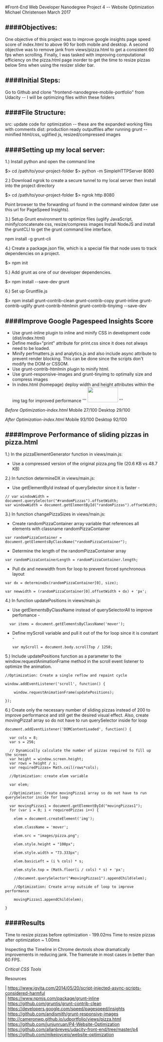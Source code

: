 #Front-End Web Developer Nanodegree Project 4 -- Website Optimization
Michael Christensen
March 2017

####Objectives:
--------------
One objective of this project was to improve google insights page speed score of index.html
to above 90 for both mobile and desktop. A second objective was to remove jank from views/pizza.html
to get a consistent 60 fps when scrolling. Finally, I was tasked with improving computational efficiency
on the pizza.html page inorder to get the time to resize pizzas below 5ms when using the resizer slider bar.

####Initial Steps:
--------------
Go to Github and clone "frontend-nanodegree-mobile-portfolio" from Udacity -- I will be optimizing files within these folders 

####File Structure:
---------------
src: update code for optimization -- these are the expanded working files with comments
dist: production ready outputfiles after running grunt -- minified html/css, uglified js, resized/compressed images

####Setting up my local server:
----------------------------
1.) Install python and open the command line

$> cd /path/to/your-project-folder
$> python -m SimpleHTTPServer 8080

2.) Download ngrok to create a secure tunnel to my local server then install into the project directory

$> cd /path/to/your-project-folder
$> ngrok http 8080

Point browser to the forwarding url found in the command window (later use this url for PageSpeed Insights).

3.) Setup Grunt environment to optimize files (uglify JavaScript, minify/concatenate css, resize/compress images
Install NodeJS and install the gruntCLI to get the grunt command line interface.

npm install -g grunt-cli 

4.) Create a package.json file, which is a special file that node uses to track dependencies on a project.

$> npm  init

5.) Add grunt as one of our developer dependencies. 

$> npm install --save-dev grunt

6.) Set up Gruntfile.js

$> npm install grunt-contrib-clean grunt-contrib-copy grunt-inline grunt-contrib-uglify grunt-contrib-htmlmin grunt-contrib-tinyimg --save-dev

####Improve Google Pagespeed Insights Score
--------------------------------------

- Use grunt-inline plugin to inline and minify CSS in development code (dist/index.html)
- Define media="print" attribute for print.css since it does not always need to be loaded.
- Minify perfmatters.js and analytics.js and also include async attribute to prevent render blocking. 
  This can be done since the scripts don't modify the DOM or CSSOM.
- Use grunt-contrib-htmlmin plugin to minify html.
- Use grunt-responsive-images and grunt-tinyimg to optimally size and compress images
- In index.html (homepage) deploy width and height attributes within the img tag for improved performance
  '''
  <img style="width: 100px; height: 50px;" src="...">
  '''

*Before Optimization-index.html*
Mobile 27/100
Desktop 29/100

*After Optimization-index.html*
Mobile 93/100
Desktop 92/100

####Improve Performance of sliding pizzas in pizza.html
----------------------------------------------------

1.) In the pizzaElementGenerator function in views/main.js:

- Use a compressed version of the original pizza.png file (20.6 KB vs 48.7 KB)

2.) In function determineDX in views/main.js:

- Use getElementById instead of querySelector since it is faster -    
```
// var windowWidth = document.querySelector("#randomPizzas").offsetWidth;
var windowWidth = document.getElementById("randomPizzas").offsetWidth;
```


3.) In function changePizzaSizes in views/main.js:

- Create randomPizzaContainer array variable that references all elements with classname randomPizzaContainer
```	
var randomPizzaContainer = document.getElementsByClassName("randomPizzaContainer");
```	

- Determine the length of the randomPizzaContainer array
```
var randomPizzaContainerLength = randomPizzaContainer.length;
```	

- Pull dx and newwidth from for loop to prevent forced synchronous layout
```	
var dx = determineDx(randomPizzaContainer[0], size);
	
var newwidth = (randomPizzaContainer[0].offsetWidth + dx) + 'px';
```
4.) In function updatePositions in views/main.js:

- Use getElementsByClassName instead of querySelectorAll to improve perfomance -
```
  var items = document.getElementsByClassName('mover');
```
- Define myScroll variable and pull it out of the for loop since it is constant -

  ```var myScroll = document.body.scrollTop / 1250;```
  	

5.) Include updatePositions function as a parameter to the window.requestAnimationFrame 
method in the scroll event listener to optimize the animation.
```
//Optimization: Create a single reflow and repaint cycle

window.addEventListener('scroll', function() {

	window.requestAnimationFrame(updatePositions);

});
```

6.) Create only the necessary number of sliding pizzas instead of 200 to improve performance and still get the desired visual effect. Also,
create movingPizza1 array so do not have to run querySelector inside for loop
```
document.addEventListener('DOMContentLoaded', function() {

  var cols = 8;
  var s = 256;

  // Dynamically calculate the number of pizzas required to fill up the screen
  var height = window.screen.height;
  var rows = height / s;
  var requiredPizzas= Math.ceil(rows*cols);

  //Optimization: create elem variable

  var elem;

  //Optimization: Create movingPizza1 array so do not have to run querySelector inside for loop

  var movingPizzas1 = document.getElementById("movingPizzas1");
  for (var i = 0; i < requiredPizzas i++) {

    elem = document.createElement('img');

    elem.className = 'mover';

    elem.src = "images/pizza.png";

    elem.style.height = "100px";

    elem.style.width = "73.333px";

    elem.basicLeft = (i % cols) * s;

    elem.style.top = (Math.floor(i / cols) * s) + 'px';

    //document.querySelector("#movingPizzas1").appendChild(elem);

    //Optimization: Create array outside of loop to improve performance
	
    movingPizzas1.appendChild(elem);
  
}
```
####Results
---------

Time to resize pizzas before optimization - 199.02ms
Time to resize pizzas after optimization ~ 1.00ms

Inspecting the Timeline in Chrome devtools show dramatically improvements in 
reducing jank. The framerate in most cases in better than 60 FPS.

*Critical CSS Tools*
<a href="https://github.com/addyosmani/critical-path-css-tools" target="_blank"></a>

Resources

| <https://www.igvita.com/2014/05/20/script-injected-async-scripts-considered-harmful>  
| <https://www.npmjs.com/package/grunt-inline>  
| <https://github.com/gruntjs/grunt-contrib-clean>  
| <https://developers.google.com/speed/pagespeed/insights>  
| <https://github.com/andismith/grunt-responsive-images>  
| <http://cameronwp.github.io/udportfolio/views/pizza.html>  
| <https://github.com/junjunruan/P4-Website-Optimization>  
| <https://github.com/allanbreyes/udacity-front-end/tree/master/p4>  
| <https://github.com/mikejoyceio/website-optimization>  
